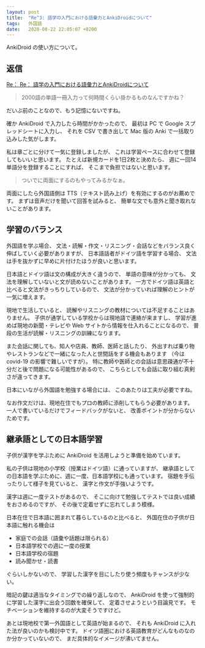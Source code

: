 ```yaml
---
layout: post
title:  "Re^3: 語学の入門における語彙力とAnkiDroidについて"
tags:	外国語
date:	2020-08-22 22:05:07 +0200
---
```


AnkiDroid の使い方について。

## 返信

[Re： Re： 語学の入門における語彙力とAnkiDroidについて](https://karino2.github.io/2020/08/21/re2_ankidroid.html)

> 2000語の単語一冊入力って何時間くらい掛かるものなんですかね？

だいぶ前のことなので、もう記憶にないですね。

確か AnkiDroid で入力したら時間がかかったので、
最初は PC で Google スプレッドシートに入力し、
それを CSV で書き出して Mac 版の Anki で一括取り込みした気がします。

私は章ごとに分けて一気に登録しましたが、
これは学習ペースに合わせて登録してもいいと思います。
たとえば新規カードを1日2枚と決めたら、
週に一回14単語分を登録することにすれば、
そこまで負担ではないと思います。

> ついでに両面にするのもやってみるかなぁ。

両面にしたら外国語側は TTS（テキスト読み上げ）を有効にするのがお薦めです。
まずは音声だけを聞いて回答を試みると、
簡単な文でも意外と聞き取れないことがあります。

## 学習のバランス

外国語を学ぶ場合、
文法・読解・作文・リスニング・会話などをバランス良く伸ばしていく必要がありますが、
日本語話者がドイツ語を学習する場合、
文法は手を抜かずに早めに片付けたほうが良いと思います。

日本語とドイツ語は文の構成が大きく違うので、
単語の意味が分かっても、
文法を理解していないと文が読めないことがあります。
一方でドイツ語は英語と比べると文法がきっちりしているので、
文法が分かっていれば理解のヒントが一気に増えます。

現地で生活していると、
読解やリスニングの教材については不足することはありません。
子供が通学している学校からは現地語で連絡が来ますし、
学習が進めば現地の新聞・テレビや Web サイトから情報を仕入れることになるので、
普段の生活が読解・リスニングの訓練になります。

また会話に関しても、知人や店員、教師、医師と話したり、
外出すれば乗り物やレストランなどで一緒になった人と世間話をする機会もあります
（今は covid-19 の影響で難しいですが）。
特に教師や医師との会話は意思疎通が不十分だと後で問題になる可能性があるので、
こちらとしても会話に取り組む真剣さが違ってきます。

日本にいながら外国語を勉強する場合には、
このあたりは工夫が必要ですね。


なお作文だけは、現地在住でもプロの教師に添削してもらう必要があります。
一人で書いているだけでフィードバックがないと、
改善ポイントが分からないためです。

## 継承語としての日本語学習

子供が漢字を学ぶために AnkiDroid を活用しようと準備を始めています。

私の子供は現地の小学校（授業はドイツ語）に通っていますが、
継承語としての日本語を学ぶために、週に一度、日本語学校にも通っています。
宿題を手伝ったりして様子を見ていると、
漢字と作文が手強いようです。

漢字は週に一度テストがあるので、
そこに向けて勉強してテストでは良い成績をおさめるのですが、
その後で定着せずに忘れてしまう模様。

日本在住で日本語に囲まれて暮らしているのと比べると、
外国在住の子供が日本語に触れる機会は

* 家庭での会話（語彙や話題は限られる）
* 日本語学校での週に一度の授業
* 日本語学校の宿題
* 読み聞かせ・読書

ぐらいしかないので、
学習した漢字を目にしたり使う頻度もチャンスが少ない。

暗記の鍵は適当なタイミングでの繰り返しなので、
AnkiDroid を使って強制的に学習した漢字に出会う回数を確保して、
定着させようという目論見です。
モチベーションを維持するのが大変そうですけど。

あとは現地校で第一外国語として英語が始まるので、
それも AnkiDroid に入れた法が良いのかも検討中です。
ドイツ語圏における英語教育がどんなものなのか分かっていないので、
まだ具体的なイメージが沸いてません。